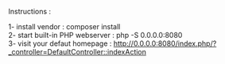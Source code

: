 Instructions : 

1- install vendor : composer install <br/>
2- start built-in PHP webserver : php -S 0.0.0.0:8080 <br/>
3- visit your defaut homepage : http://0.0.0.0:8080/index.php/?_controller=DefaultController::indexAction <br/>
